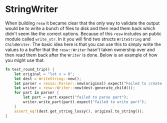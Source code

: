 # StringWriter
When building `resw` it became clear that the only way to validate the output would be to write a bunch of files to disk and then read them back which didn't seem like the correct options. Because of this `resw` includes an public module called `write_str`. In it you will find two structs `WriteString` and `ChildWriter`. The basic idea here is that you can use this to simply write the values to a buffer that the `resw::Writer` hasn't taken ownership over and then read them back after the `Writer` is done. Below is an example of how you might use that.

```rust
fn test_round_trip() {
    let original = "let x = 0";
    let dest = WriteString::new();
    let parser = ressa::Parser::new(original).expect("Failed to create parser");
    let writer = resw::Writer::new(dest.generate_child());
    for part in parser {
        let part = part.expect("failed to parse part");
        writer.write_part(part).expect("failed to write part");
    }
    assert_eq!(dest.get_string_lossy(), original.to_string());
}
```